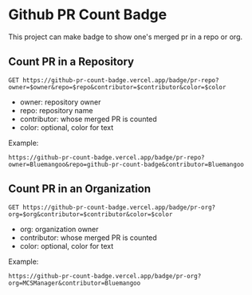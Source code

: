 # Github PR Count Badge

This project can make badge to show one's merged pr in a repo or org.

## Count PR in a Repository

```http request
GET https://github-pr-count-badge.vercel.app/badge/pr-repo?owner=$owner&repo=$repo&contributor=$contributor&color=$color
```

- owner: repository owner
- repo: repository name
- contributor: whose merged PR is counted
- color: optional, color for text

Example:

```text
https://github-pr-count-badge.vercel.app/badge/pr-repo?owner=Bluemangoo&repo=github-pr-count-badge&contributor=Bluemangoo
```

## Count PR in an Organization

```http request
GET https://github-pr-count-badge.vercel.app/badge/pr-org?org=$org&contributor=$contributor&color=$color
```

- org: organization owner
- contributor: whose merged PR is counted
- color: optional, color for text

Example:

```text
https://github-pr-count-badge.vercel.app/badge/pr-org?org=MCSManager&contributor=Bluemangoo
```